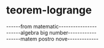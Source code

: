# teorem-logrange
------from matematic----------------    
------algebra big number------------    
------matem postro nove-------------

